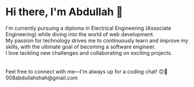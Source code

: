 <h1>Hi there, I'm Abdullah 👋</h1>
I'm currently pursuing a diploma in Electrical Engineering (Associate Engineering) while diving into the world of web development.<br> My passion for technology drives me to continuously learn and improve my skills, with the ultimate goal of becoming a software engineer.<br> I love tackling new challenges and collaborating on exciting projects.
<br><br><br>
Feel free to connect with me—I'm always up for a coding chat! 😊🚀
<br>
008abdullahshah@gmail.com
